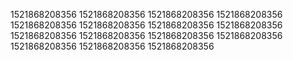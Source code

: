 1521868208356
1521868208356
1521868208356
1521868208356
1521868208356
1521868208356
1521868208356
1521868208356
1521868208356
1521868208356
1521868208356
1521868208356
1521868208356
1521868208356
1521868208356